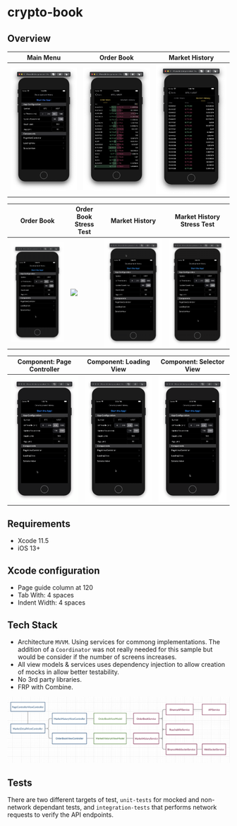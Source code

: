 # crypto-book

## Overview

| Main Menu | Order Book | Market History |
|---|---|---|
| ![](wiki/main-menu.png) | ![](wiki/order-book.png) | ![](wiki/market-history.png) |

| Order Book | Order Book Stress Test | Market History | Market History Stress Test |
|---|---|---|---|
| ![](wiki/order-book-btc.gif) | ![](wiki/stress-test-order-book-btc.gif) | ![](wiki/market-history-btc.gif) | ![](wiki/stress-test-market-history.gif) |

| Component: Page Controller | Component: Loading View | Component: Selector View |
|---|---|---|
| ![](wiki/component-page-controller.gif) | ![](wiki/component-loading-view.gif) | ![](wiki/component-selector-view.gif) |

## Requirements
* Xcode 11.5
* iOS 13+

## Xcode configuration
* Page guide column at 120
* Tab With: 4 spaces
* Indent Width: 4 spaces

## Tech Stack
* Architecture `MVVM`. Using services for commong implementations. The addition of a `Coordinator` was not really needed for this sample but would be consider if the number of screens increases.
* All view models & services uses dependency injection to allow creation of mocks in allow better testability. 
* No 3rd party libraries.
* FRP with Combine.

![](wiki/class-tree.png)

## Tests
There are two different targets of test, `unit-tests` for mocked and non-network dependant tests, and `integration-tests` that performs network requests to verify the API endpoints.
